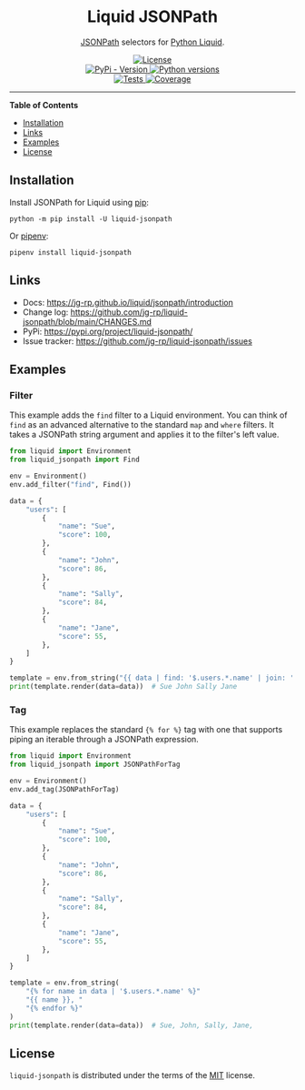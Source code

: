 <h1 align="center">Liquid JSONPath</h1>

<p align="center">
<a href="https://github.com/jg-rp/python-jsonpath">JSONPath</a> selectors for <a href="https://jg-rp.github.io/liquid/">Python Liquid</a>.
</p>

<p align="center">
  <a href="https://github.com/jg-rp/liquid-jsonpath/blob/main/LICENSE">
    <img src="https://img.shields.io/pypi/l/liquid-jsonpath.svg?style=flat-square" alt="License">
  </a>
  <br>
  <a href="https://pypi.org/project/liquid-jsonpath/">
    <img src="https://img.shields.io/pypi/v/liquid-jsonpath.svg?style=flat-square" alt="PyPi - Version">
  </a>
  <a href="https://pypi.org/project/liquid-jsonpath/">
    <img src="https://img.shields.io/pypi/pyversions/liquid-jsonpath.svg?style=flat-square" alt="Python versions">
  </a>
  <br>
  <a href="https://github.com/jg-rp/liquid-jsonpath/actions/workflows/tests.yaml">
    <img src="https://img.shields.io/github/actions/workflow/status/jg-rp/liquid-jsonpath/tests.yaml?branch=main&label=tests&style=flat-square" alt="Tests">
  </a>
  <a href="https://github.com/jg-rp/liquid-jsonpath/actions/workflows/coverage.yaml">
    <img src="https://img.shields.io/github/actions/workflow/status/jg-rp/liquid-jsonpath/coverage.yaml?branch=main&label=coverage&style=flat-square" alt="Coverage">
  </a>
</p>

---

**Table of Contents**

- [Installation](#installation)
- [Links](#links)
- [Examples](#examples)
- [License](#license)

## Installation

Install JSONPath for Liquid using [pip](https://pip.pypa.io/en/stable/getting-started/):

```console
python -m pip install -U liquid-jsonpath
```

Or [pipenv](https://pipenv.pypa.io/en/latest/):

```console
pipenv install liquid-jsonpath
```

## Links

- Docs: https://jg-rp.github.io/liquid/jsonpath/introduction
- Change log: https://github.com/jg-rp/liquid-jsonpath/blob/main/CHANGES.md
- PyPi: https://pypi.org/project/liquid-jsonpath/
- Issue tracker: https://github.com/jg-rp/liquid-jsonpath/issues

## Examples

### Filter

This example adds the `find` filter to a Liquid environment. You can think of `find` as an advanced alternative to the standard `map` and `where` filters. It takes a JSONPath string argument and applies it to the filter's left value.

```python
from liquid import Environment
from liquid_jsonpath import Find

env = Environment()
env.add_filter("find", Find())

data = {
    "users": [
        {
            "name": "Sue",
            "score": 100,
        },
        {
            "name": "John",
            "score": 86,
        },
        {
            "name": "Sally",
            "score": 84,
        },
        {
            "name": "Jane",
            "score": 55,
        },
    ]
}

template = env.from_string("{{ data | find: '$.users.*.name' | join: ' ' }}")
print(template.render(data=data))  # Sue John Sally Jane
```

### Tag

This example replaces the standard `{% for %}` tag with one that supports piping an iterable through a JSONPath expression.

```python
from liquid import Environment
from liquid_jsonpath import JSONPathForTag

env = Environment()
env.add_tag(JSONPathForTag)

data = {
    "users": [
        {
            "name": "Sue",
            "score": 100,
        },
        {
            "name": "John",
            "score": 86,
        },
        {
            "name": "Sally",
            "score": 84,
        },
        {
            "name": "Jane",
            "score": 55,
        },
    ]
}

template = env.from_string(
    "{% for name in data | '$.users.*.name' %}"
    "{{ name }}, "
    "{% endfor %}"
)
print(template.render(data=data))  # Sue, John, Sally, Jane,
```

## License

`liquid-jsonpath` is distributed under the terms of the [MIT](https://spdx.org/licenses/MIT.html) license.
